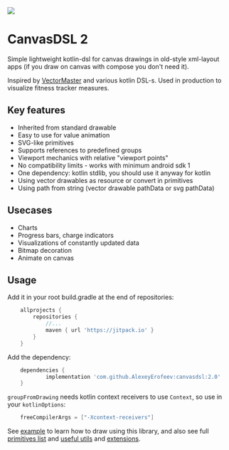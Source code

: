 [![](https://jitpack.io/v/AlexeyErofeev/canvasdsl.svg)](https://jitpack.io/#AlexeyErofeev/canvasdsl)

# CanvasDSL 2

Simple lightweight kotlin-dsl for canvas drawings in old-style xml-layout apps (if you draw on canvas with compose you don't need it).

Inspired by [VectorMaster](https://github.com/harjot-oberai/VectorMaster) and various kotlin DSL-s. Used in production to visualize fitness tracker measures.

## Key features

* Inherited from standard drawable
* Easy to use for value animation
* SVG-like primitives
* Supports references to predefined groups 
* Viewport mechanics with relative "viewport points"
* No compatibility limits - works with minimum android sdk 1
* One dependency: kotlin stdlib, you should use it anyway for kotlin
* Using vector drawables as resource or convert in primitives
* Using path from string (vector drawable pathData or svg pathData)

## Usecases

* Charts
* Progress bars, charge indicators
* Visualizations of constantly updated data
* Bitmap decoration
* Animate on canvas

## Usage

Add it in your root build.gradle at the end of repositories:

```groovy
	allprojects {
		repositories {
			//...
			maven { url 'https://jitpack.io' }
		}
	} 
```

Add the dependency:
```groovy
	dependencies {
	        implementation 'com.github.AlexeyErofeev:canvasdsl:2.0'
	}
```
`groupFromDrawing` needs kotlin context receivers to use `Context`, so use in your `kotlinOptions`:
```groovy
    freeCompilerArgs = ["-Xcontext-receivers"]
```

See 
[example](https://github.com/AlexeyErofeev/canvasdsl/blob/master/example/src/main/java/com/mytoolbox/canvasdsl/example/MainActivity.kt) 
to learn how to draw using this library,
and also see full [primitives list](https://github.com/AlexeyErofeev/canvasdsl/blob/master/library/src/main/java/com/mytoolbox/canvasdsl/primitives) and 
[useful utils](https://github.com/AlexeyErofeev/canvasdsl/blob/master/library/src/main/java/com/mytoolbox/canvasdsl/utils) and
[extensions](https://github.com/AlexeyErofeev/canvasdsl/blob/master/library/src/main/java/com/mytoolbox/canvasdsl/common/Extensions.kt).